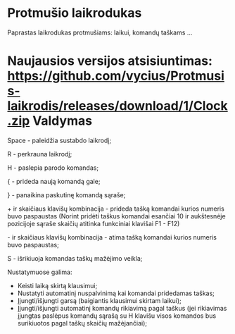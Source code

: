 Protmušio laikrodukas
===================
Paprastas laikrodukas protmušiams: laikui, komandų taškams ... 

Naujausios versijos atsisiuntimas: https://github.com/vycius/Protmusis-laikrodis/releases/download/1/Clock.zip
Valdymas
===================
Space - paleidžia sustabdo laikrodį;

R - perkrauna laikrodį;

H - paslepia parodo komandas;

{ - prideda naują komandą gale;

} - panaikina paskutinę komandą sąraše;

\+ ir skaičiaus klavišų kombinacija - prideda tašką komandai kurios numeris buvo paspaustas (Norint pridėti taškus komandai esančiai 10 ir aukštesnėje pozicijoje sąraše skaičių atitinka funkciniai klavišai F1 - F12)

\- ir skaičiaus klavišų kombinacija - atima tašką komandai kurios numeris buvo paspaustas;

S - išrikiuoja komandas taškų mažėjimo veikla;

Nustatymuose galima:
* Keisti laiką skirtą klausimui;
* Nustatyti automatinį nuspalvinimą kai komandai pridedamas taškas;
* Įjungti/išjungti garsą (baigiantis klausimui skirtam laikui);
* Įjungti/išjungti automatinį komandų rikiavimą pagal taškus (jei rikiavimas įjungtas paslėpus komandų sąrašą su H klavišu visos komandos bus surikiuotos pagal taškų skaičių mažėjančiai);


